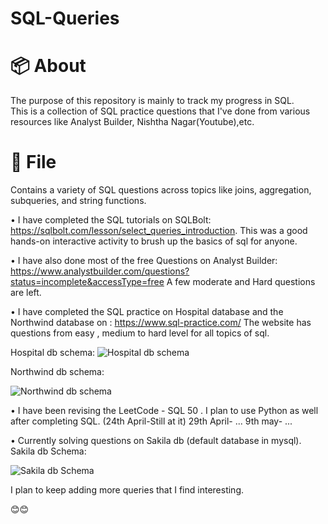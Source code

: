 # SQL-Queries


# 📦 About

The purpose of this repository is mainly to track my progress in SQL.   
This is a collection of SQL practice questions that I've done from various resources like Analyst Builder, Nishtha Nagar(Youtube),etc.  


# 📁 File  
Contains a variety of SQL questions across topics like joins, aggregation, subqueries, and string functions.   



• I have completed the SQL tutorials on SQLBolt:  https://sqlbolt.com/lesson/select_queries_introduction.
  This was a good hands-on interactive activity to brush up the basics of sql for anyone.   
    
• I have also done most of the free  Questions on Analyst Builder: https://www.analystbuilder.com/questions?status=incomplete&accessType=free
  A few moderate and Hard questions are left.   
  
• I have completed the SQL practice on Hospital database and the Northwind database on :  https://www.sql-practice.com/
  The website has questions from easy , medium to hard level for all topics of sql. 

  Hospital db schema:
![Hospital db schema](https://github.com/user-attachments/assets/a0864cf0-c9bf-4346-a449-04a1b01af2c4)


Northwind db schema: 

![Northwind db schema](https://github.com/user-attachments/assets/04fa1fcb-c2c2-4fd9-9500-0907a265a3a1)



• I have been revising the LeetCode - SQL 50 . I plan to use Python as well after completing SQL.  (24th April-Still at it) 29th April- ...
  9th may- ...   
    
• Currently solving questions on Sakila db (default database in mysql).  
Sakila db Schema:

![Sakila db Schema](https://github.com/user-attachments/assets/fec5d90d-acf8-4431-afec-1ae531c148d3)

 
I plan to keep adding more queries that I find interesting.     

😊😊  
